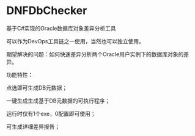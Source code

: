 # DNFDbChecker
基于C#实现的Oracle数据库对象差异分析工具

可以作为DevOps工具链之一使用，当然也可以独立使用。

期望解决的问题：如何快速差异分析两个Oracle用户实例下的数据库对象的差异。

功能特性：

点选即可生成DB元数据；

一键生成生成基于DB元数据的可执行程序；

运行时仅有1个exe，0配置即可使用；

可生成详细差异报告；

